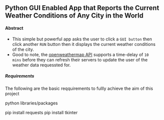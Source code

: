 ## Python GUI Enabled App that Reports the Current Weather Conditions of Any City in the World

#### Abstract

- This simple but powerful app asks the user to click a `GUI button` then click another `RUN` button then it displays the current weather conditions of the city.
- Good to note, the [openweathermap API](openweathermap.org) supports a time-delay of `10 mins` before they can refresh their servers to update the user of the weather data requessted for.
##### Requirements
The following are the basic reqquirements to fullly achieve the aim of this project

python libraries/packages

pip install requests
pip install tkinter
